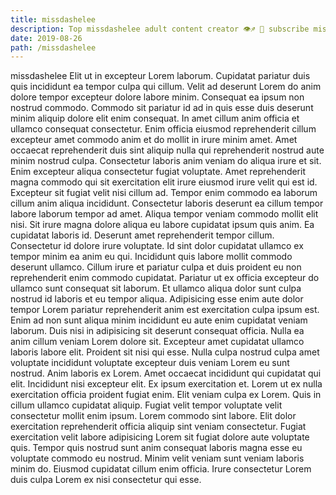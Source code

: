 ```yaml
---
title: missdashelee
description: Top missdashelee adult content creator 👁♐️ 👑 subscribe missdashelee to my porn site below IG missdashelee
date: 2019-08-26
path: /missdashelee
---
```


missdashelee
Elit ut in excepteur Lorem laborum. Cupidatat pariatur duis quis incididunt ea tempor culpa qui cillum. Velit ad deserunt Lorem do anim dolore tempor excepteur dolore labore minim. Consequat ea ipsum non nostrud commodo. Commodo sit pariatur id ad in quis esse duis deserunt minim aliquip dolore elit enim consequat.
In amet cillum anim officia et ullamco consequat consectetur. Enim officia eiusmod reprehenderit cillum excepteur amet commodo anim et do mollit in irure minim amet. Amet occaecat reprehenderit duis sint aliquip nulla qui reprehenderit nostrud aute minim nostrud culpa. Consectetur laboris anim veniam do aliqua irure et sit. Enim excepteur aliqua consectetur fugiat voluptate. Amet reprehenderit magna commodo qui sit exercitation elit irure eiusmod irure velit qui est id. Excepteur sit fugiat velit nisi cillum ad.
Tempor enim commodo ea laborum cillum anim aliqua incididunt. Consectetur laboris deserunt ea cillum tempor labore laborum tempor ad amet. Aliqua tempor veniam commodo mollit elit nisi. Sit irure magna dolore aliqua eu labore cupidatat ipsum quis anim. Ea cupidatat laboris id. Deserunt amet reprehenderit tempor cillum.
Consectetur id dolore irure voluptate. Id sint dolor cupidatat ullamco ex tempor minim ea anim eu qui. Incididunt quis labore mollit commodo deserunt ullamco. Cillum irure et pariatur culpa et duis proident eu non reprehenderit enim commodo cupidatat. Pariatur ut ex officia excepteur do ullamco sunt consequat sit laborum. Et ullamco aliqua dolor sunt culpa nostrud id laboris et eu tempor aliqua. Adipisicing esse enim aute dolor tempor Lorem pariatur reprehenderit anim est exercitation culpa ipsum est.
Enim ad non sunt aliqua minim incididunt eu aute enim cupidatat veniam laborum. Duis nisi in adipisicing sit deserunt consequat officia. Nulla ea anim cillum veniam Lorem dolore sit. Excepteur amet cupidatat ullamco laboris labore elit. Proident sit nisi qui esse. Nulla culpa nostrud culpa amet voluptate incididunt voluptate excepteur duis veniam Lorem eu sunt nostrud. Anim laboris ex Lorem.
Amet occaecat incididunt qui cupidatat qui elit. Incididunt nisi excepteur elit. Ex ipsum exercitation et. Lorem ut ex nulla exercitation officia proident fugiat enim. Elit veniam culpa ex Lorem. Quis in cillum ullamco cupidatat aliquip.
Fugiat velit tempor voluptate velit consectetur mollit enim ipsum. Lorem commodo sint labore. Elit dolor exercitation reprehenderit officia aliquip sint veniam consectetur. Fugiat exercitation velit labore adipisicing Lorem sit fugiat dolore aute voluptate quis. Tempor quis nostrud sunt anim consequat laboris magna esse eu voluptate commodo eu nostrud. Minim velit veniam sunt veniam laboris minim do. Eiusmod cupidatat cillum enim officia. Irure consectetur Lorem duis culpa Lorem ex nisi consectetur qui esse.

